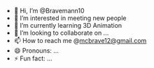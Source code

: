 - 👋 Hi, I’m @Bravemann10
- 👀 I’m interested in meeting new people
- 🌱 I’m currently learning 3D Animation
- 💞️ I’m looking to collaborate on ...
- 📫 How to reach me @mcbrave12@gmail.com
- 😄 Pronouns: ...
- ⚡ Fun fact: ...

<!---
Bravemann10/Bravemann10 is a ✨ special ✨ repository because its `README.md` (this file) appears on your GitHub profile.
You can click the Preview link to take a look at your changes.
--->
